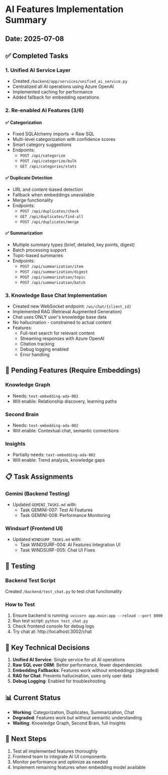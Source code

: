 # AI Features Implementation Summary

## Date: 2025-07-08

## ✅ Completed Tasks

### 1. **Unified AI Service Layer**
- Created `/backend/app/services/unified_ai_service.py`
- Centralized all AI operations using Azure OpenAI
- Implemented caching for performance
- Added fallback for embedding operations

### 2. **Re-enabled AI Features (3/6)**

#### ✅ Categorization
- Fixed SQLAlchemy imports → Raw SQL
- Multi-level categorization with confidence scores
- Smart category suggestions
- Endpoints:
  - `POST /api/categorize`
  - `POST /api/categorize/bulk`
  - `GET /api/categories/stats`

#### ✅ Duplicate Detection
- URL and content-based detection
- Fallback when embeddings unavailable
- Merge functionality
- Endpoints:
  - `POST /api/duplicates/check`
  - `GET /api/duplicates/find-all`
  - `POST /api/duplicates/merge`

#### ✅ Summarization
- Multiple summary types (brief, detailed, key points, digest)
- Batch processing support
- Topic-based summaries
- Endpoints:
  - `POST /api/summarization/item`
  - `POST /api/summarization/digest`
  - `POST /api/summarization/topic`
  - `POST /api/summarization/batch`

### 3. **Knowledge Base Chat Implementation**
- Created new WebSocket endpoint: `/ws/chat/{client_id}`
- Implemented RAG (Retrieval Augmented Generation)
- Chat uses ONLY user's knowledge base data
- No hallucination - constrained to actual content
- Features:
  - Full-text search for relevant content
  - Streaming responses with Azure OpenAI
  - Citation tracking
  - Debug logging enabled
  - Error handling

## 🔄 Pending Features (Require Embeddings)

### Knowledge Graph
- Needs: `text-embedding-ada-002`
- Will enable: Relationship discovery, learning paths

### Second Brain
- Needs: `text-embedding-ada-002`
- Will enable: Contextual chat, semantic connections

### Insights
- Partially needs: `text-embedding-ada-002`
- Will enable: Trend analysis, knowledge gaps

## 📋 Task Assignments

### Gemini (Backend Testing)
- Updated `GEMINI_TASKS.md` with:
  - Task GEMINI-007: Test AI Features
  - Task GEMINI-008: Performance Monitoring

### Windsurf (Frontend UI)
- Updated `WINDSURF_TASKS.md` with:
  - Task WINDSURF-004: AI Features Integration UI
  - Task WINDSURF-005: Chat UI Fixes

## 🧪 Testing

### Backend Test Script
Created `/backend/test_chat.py` to test chat functionality

### How to Test
1. Ensure backend is running: `uvicorn app.main:app --reload --port 8000`
2. Run test script: `python test_chat.py`
3. Check frontend console for debug logs
4. Try chat at: http://localhost:3002/chat

## 🔑 Key Technical Decisions

1. **Unified AI Service**: Single service for all AI operations
2. **Raw SQL over ORM**: Better performance, fewer dependencies
3. **Embedding Fallbacks**: Features work without embeddings (degraded)
4. **RAG for Chat**: Prevents hallucination, uses only user data
5. **Debug Logging**: Enabled for troubleshooting

## 📊 Current Status

- **Working**: Categorization, Duplicates, Summarization, Chat
- **Degraded**: Features work but without semantic understanding
- **Waiting**: Knowledge Graph, Second Brain, full Insights

## 🚀 Next Steps

1. Test all implemented features thoroughly
2. Frontend team to integrate AI UI components
3. Monitor performance and optimize as needed
4. Implement remaining features when embedding model available